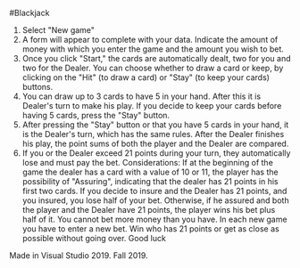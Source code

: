 #Blackjack


1. Select "New game"
2. A form will appear to complete with your data. Indicate the amount of money with which you enter the game and the amount you wish to bet.
3. Once you click "Start," the cards are automatically dealt, two for you and two for the Dealer. You can choose whether to draw a card or keep, by clicking on the "Hit" (to draw a card) or "Stay" (to keep your cards) buttons.
4. You can draw up to 3 cards to have 5 in your hand. After this it is Dealer's turn to make his play. If you decide to keep your cards before having 5 cards, press the "Stay" button.
5. After pressing the "Stay" button or that you have 5 cards in your hand, it is the Dealer's turn, which has the same rules. After the Dealer finishes his play, the point sums of both the player and the Dealer are compared.
6. If you or the Dealer exceed 21 points during your turn, they automatically lose and must pay the bet.
Considerations:
If at the beginning of the game the dealer has a card with a value of 10 or 11, the player has the possibility of "Assuring", indicating that the dealer has 21 points in his first two cards. If you decide to insure and the Dealer has 21 points, and you insured, you lose half of your bet. Otherwise, if he assured and both the player and the Dealer have 21 points, the player wins his bet plus half of it.
You cannot bet more money than you have.
In each new game you have to enter a new bet.
Win who has 21 points or get as close as possible without going over.
Good luck


Made in Visual Studio 2019.
Fall 2019.
